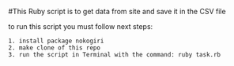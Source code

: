 #This Ruby script is to get data from site and save it in the CSV file

  to run this script you must follow next steps:
  
    1. install package nokogiri
    2. make clone of this repo
    3. run the script in Terminal with the command: ruby task.rb
  
